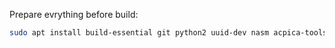Prepare evrything before build:

```bash
sudo apt install build-essential git python2 uuid-dev nasm acpica-tools
```
